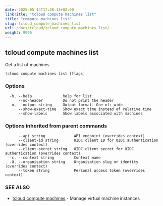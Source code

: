 ```yaml
---
date: 2025-05-14T17:58:13+02:00
linkTitle: "tcloud compute machines list"
title: "compute machines list"
slug: tcloud_compute_machines_list
url: /docs/tcloud/tcloud_compute_machines_list/
weight: 9996
---
```

## tcloud compute machines list

Get a list of machines

```
tcloud compute machines list [flags]
```

### Options

```
  -h, --help              help for list
      --no-header         Do not print the header
  -o, --output string     Output format. One of: wide
      --show-exact-time   Show exact time instead of relative time
      --show-labels       Show labels associated with machines
```

### Options inherited from parent commands

```
      --api string             API endpoint (overrides context)
      --client-id string       OIDC client ID for OIDC authentication (overrides context)
      --client-secret string   OIDC client secret for OIDC authentication (overrides context)
  -c, --context string         Context name
  -O, --organisation string    Organisation slug or identity (overrides context)
      --token string           Personal access token (overrides context)
```

### SEE ALSO

* [tcloud compute machines](/docs/tcloud/tcloud_compute_machines/)	 - Manage virtual machine instances

